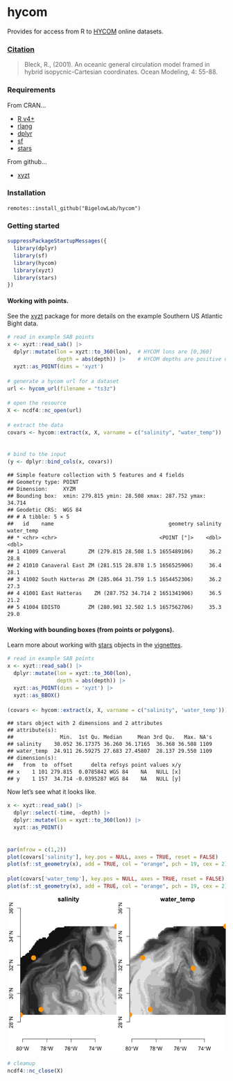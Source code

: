 hycom
================

Provides for access from R to [HYCOM](https://www.hycom.org/) online
datasets.

### [Citation](https://www.hycom.org/)

> Bleck, R., (2001). An oceanic general circulation model framed in
> hybrid isopycnic-Cartesian coordinates. Ocean Modeling, 4: 55-88.

### Requirements

From CRAN…

-   [R v4+](https://www.r-project.org/)
-   [rlang](https://CRAN.R-project.org/package=rlang)
-   [dplyr](https://CRAN.R-project.org/package=dplyr)
-   [sf](https://CRAN.R-project.org/package=sf)
-   [stars](https://CRAN.R-project.org/package=stars)

From github…

-   [xyzt](https://github.com/BigelowLab/xyzt)

### Installation

    remotes::install_github("BigelowLab/hycom")

### Getting started

``` r
suppressPackageStartupMessages({
  library(dplyr)
  library(sf)
  library(hycom)
  library(xyzt)
  library(stars)
})
```

#### Working with points.

See the [xyzt](https://github.com/BigelowLab/xyzt) package for more
details on the example Southern US Atlantic Bight data.

``` r
# read in example SAB points
x <- xyzt::read_sab() |>
  dplyr::mutate(lon = xyzt::to_360(lon),  # HYCOM lons are [0,360]
                depth = abs(depth)) |>    # HYCOM depths are positive downward
  xyzt::as_POINT(dims = 'xyzt')

# generate a hycom url for a dataset
url <- hycom_url(filename = "ts3z")

# open the resource
X <- ncdf4::nc_open(url)

# extract the data 
covars <- hycom::extract(x, X, varname = c("salinity", "water_temp"))


# bind to the input
(y <- dplyr::bind_cols(x, covars))
```

    ## Simple feature collection with 5 features and 4 fields
    ## Geometry type: POINT
    ## Dimension:     XYZM
    ## Bounding box:  xmin: 279.815 ymin: 28.508 xmax: 287.752 ymax: 34.714
    ## Geodetic CRS:  WGS 84
    ## # A tibble: 5 × 5
    ##   id    name                                     geometry salinity water_temp
    ## * <chr> <chr>                                 <POINT [°]>    <dbl>      <dbl>
    ## 1 41009 Canveral       ZM (279.815 28.508 1.5 1655489106)     36.2       28.8
    ## 2 41010 Canaveral East ZM (281.515 28.878 1.5 1656525906)     36.4       28.1
    ## 3 41002 South Hatteras ZM (285.064 31.759 1.5 1654452306)     36.2       27.3
    ## 4 41001 East Hatteras    ZM (287.752 34.714 2 1651341906)     36.5       21.2
    ## 5 41004 EDISTO         ZM (280.901 32.502 1.5 1657562706)     35.3       29.0

#### Working with bounding boxes (from points or polygons).

Learn more about working with
[stars](https://CRAN.R-project.org/package=stars) objects in the
[vignettes](https://r-spatial.github.io/stars/).

``` r
# read in example SAB points
x <- xyzt::read_sab() |>
  dplyr::mutate(lon = xyzt::to_360(lon),
                depth = abs(depth)) |>    
  xyzt::as_POINT(dims = 'xyzt') |>
  xyzt::as_BBOX()

(covars <- hycom::extract(x, X, varname = c("salinity", 'water_temp')))
```

    ## stars object with 2 dimensions and 2 attributes
    ## attribute(s):
    ##               Min.  1st Qu. Median     Mean 3rd Qu.   Max. NA's
    ## salinity    30.052 36.17375 36.260 36.17165  36.368 36.508 1109
    ## water_temp  24.911 26.59275 27.683 27.45807  28.137 29.550 1109
    ## dimension(s):
    ##   from  to  offset      delta refsys point values x/y
    ## x    1 101 279.815  0.0785842 WGS 84    NA   NULL [x]
    ## y    1 157  34.714 -0.0395287 WGS 84    NA   NULL [y]

Now let’s see what it looks like.

``` r
x <- xyzt::read_sab() |>
  dplyr::select(-time, -depth) |>
  dplyr::mutate(lon = xyzt::to_360(lon)) |>
  xyzt::as_POINT()


par(mfrow = c(1,2))
plot(covars['salinity'], key.pos = NULL, axes = TRUE, reset = FALSE)
plot(sf::st_geometry(x), add = TRUE, col = "orange", pch = 19, cex = 2)

plot(covars['water_temp'], key.pos = NULL, axes = TRUE, reset = FALSE)
plot(sf::st_geometry(x), add = TRUE, col = "orange", pch = 19, cex = 2)
```

![](README_files/figure-gfm/show_boxes-1.png)<!-- -->

``` r
# cleanup
ncdf4::nc_close(X)
```
